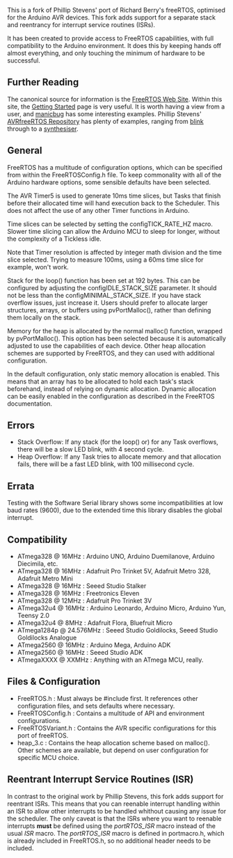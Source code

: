 This is a fork of Phillip Stevens' port of Richard Berry's freeRTOS, optimised for the Arduino AVR devices. This fork adds support for a separate stack and reentrancy for interrupt service routines (ISRs).

It has been created to provide access to FreeRTOS capabilities, with full compatibility to the Arduino environment.
It does this by keeping hands off almost everything, and only touching the minimum of hardware to be successful.

## Further Reading

The canonical source for information is the [FreeRTOS Web Site](http://www.freertos.org/ "FreeRTOS").
Within this site, the [Getting Started](http://www.freertos.org/FreeRTOS-quick-start-guide.html "Quick Start Guide") page is very useful.
It is worth having a view from a user, and [manicbug](https://maniacbug.wordpress.com/2012/01/31/freertos/) has some interesting examples.
Phillip Stevens' [AVRfreeRTOS Repository](https://sourceforge.net/projects/avrfreertos/) has plenty of examples,
ranging from [blink](https://sourceforge.net/projects/avrfreertos/files/MegaBlink/) through to a [synthesiser](https://sourceforge.net/projects/avrfreertos/files/GA_Synth/).

## General

FreeRTOS has a multitude of configuration options, which can be specified from within the FreeRTOSConfig.h file.
To keep commonality with all of the Arduino hardware options, some sensible defaults have been selected.

The AVR Timer5 is used to generate 10ms time slices, but Tasks that finish before their allocated time will hand execution back to the Scheduler.
This does not affect the use of any other Timer functions in Arduino.

Time slices can be selected by setting the configTICK_RATE_HZ macro. Slower time slicing can allow the Arduino MCU to sleep for longer, without the complexity of a Tickless idle.

Note that Timer resolution is affected by integer math division and the time slice selected. Trying to measure 100ms, using a 60ms time slice for example, won't work.

Stack for the loop() function has been set at 192 bytes. This can be configured by adjusting the configIDLE_STACK_SIZE parameter.
It should not be less than the configMINIMAL_STACK_SIZE. If you have stack overflow issues, just increase it.
Users should prefer to allocate larger structures, arrays, or buffers using pvPortMalloc(), rather than defining them locally on the stack.

Memory for the heap is allocated by the normal malloc() function, wrapped by pvPortMalloc().
This option has been selected because it is automatically adjusted to use the capabilities of each device.
Other heap allocation schemes are supported by FreeRTOS, and they can used with additional configuration.

In the default configuration, only static memory allocation is enabled. This means that an array has to be allocated to hold each task's stack beforehand, instead of relying on dynamic allocation. Dynamic allocation can be easily enabled in the configuration as described in the FreeRTOS documentation.

## Errors

* Stack Overflow: If any stack (for the loop() or) for any Task overflows, there will be a slow LED blink, with 4 second cycle.
* Heap Overflow: If any Task tries to allocate memory and that allocation fails, there will be a fast LED blink, with 100 millisecond cycle.

## Errata

Testing with the Software Serial library shows some incompatibilities at low baud rates (9600), due to the extended time this library disables the global interrupt.

## Compatibility

  * ATmega328 @ 16MHz : Arduino UNO, Arduino Duemilanove, Arduino Diecimila, etc.
  * ATmega328 @ 16MHz : Adafruit Pro Trinket 5V, Adafruit Metro 328, Adafruit Metro Mini
  * ATmega328 @ 16MHz : Seeed Studio Stalker
  * ATmega328 @ 16MHz : Freetronics Eleven
  * ATmega328 @ 12MHz : Adafruit Pro Trinket 3V
  * ATmega32u4 @ 16MHz : Arduino Leonardo, Arduino Micro, Arduino Yun, Teensy 2.0
  * ATmega32u4 @ 8MHz : Adafruit Flora, Bluefruit Micro
  * ATmega1284p @ 24.576MHz : Seeed Studio Goldilocks, Seeed Studio Goldilocks Analogue
  * ATmega2560 @ 16MHz : Arduino Mega, Arduino ADK
  * ATmega2560 @ 16MHz : Seeed Studio ADK
  * ATmegaXXXX @ XXMHz : Anything with an ATmega MCU, really.

## Files & Configuration

* FreeRTOS.h : Must always be #include first. It references other configuration files, and sets defaults where necessary.
* FreeRTOSConfig.h : Contains a multitude of API and environment configurations.
* FreeRTOSVariant.h : Contains the AVR specific configurations for this port of freeRTOS.
* heap_3.c : Contains the heap allocation scheme based on malloc(). Other schemes are available, but depend on user configuration for specific MCU choice.

## Reentrant Interrupt Service Routines (ISR)

In contrast to the original work by Phillip Stevens, this fork adds support for reentrant ISRs. This means that you can reenable interrupt handling within an ISR to allow other interrupts to be handled whithout causing any issue for the scheduler. The only caveat is that the ISRs where you want to reenable interrupts **must** be defined using the *portRTOS_ISR* macro instead of the usual *ISR* macro. The *portRTOS_ISR* macro is defined in portmacro.h, which is already included in FreeRTOS.h, so no additional header needs to be included.


